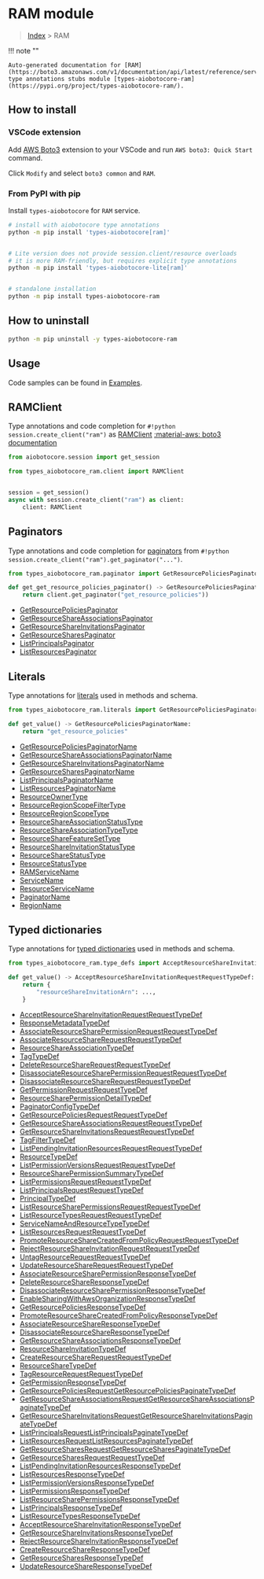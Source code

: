 # RAM module

> [Index](../README.md) > RAM


!!! note ""

    Auto-generated documentation for [RAM](https://boto3.amazonaws.com/v1/documentation/api/latest/reference/services/ram.html#RAM)
    type annotations stubs module [types-aiobotocore-ram](https://pypi.org/project/types-aiobotocore-ram/).

## How to install

### VSCode extension

Add [AWS Boto3](https://marketplace.visualstudio.com/items?itemName=Boto3typed.boto3-ide)
extension to your VSCode and run `AWS boto3: Quick Start` command.

Click `Modify` and select `boto3 common` and `RAM`.

### From PyPI with pip

Install `types-aiobotocore` for `RAM` service.

```bash
# install with aiobotocore type annotations
python -m pip install 'types-aiobotocore[ram]'


# Lite version does not provide session.client/resource overloads
# it is more RAM-friendly, but requires explicit type annotations
python -m pip install 'types-aiobotocore-lite[ram]'


# standalone installation
python -m pip install types-aiobotocore-ram
```



## How to uninstall

```bash
python -m pip uninstall -y types-aiobotocore-ram
```

## Usage

Code samples can be found in [Examples](./usage.md).

## RAMClient

Type annotations and code completion for  `#!python session.create_client("ram")` as [RAMClient](./client.md)
[:material-aws: boto3 documentation](https://boto3.amazonaws.com/v1/documentation/api/latest/reference/services/ram.html#RAM.Client)

```python title="Usage example"
from aiobotocore.session import get_session

from types_aiobotocore_ram.client import RAMClient


session = get_session()
async with session.create_client("ram") as client:
    client: RAMClient
```


## Paginators

Type annotations and code completion for
[paginators](./paginators.md)
from `#!python session.create_client("ram").get_paginator("...")`.

```python title="Usage example"
from types_aiobotocore_ram.paginator import GetResourcePoliciesPaginator

def get_get_resource_policies_paginator() -> GetResourcePoliciesPaginator:
    return client.get_paginator("get_resource_policies"))
```

- [GetResourcePoliciesPaginator](./paginators.md#getresourcepoliciespaginator)
- [GetResourceShareAssociationsPaginator](./paginators.md#getresourceshareassociationspaginator)
- [GetResourceShareInvitationsPaginator](./paginators.md#getresourceshareinvitationspaginator)
- [GetResourceSharesPaginator](./paginators.md#getresourcesharespaginator)
- [ListPrincipalsPaginator](./paginators.md#listprincipalspaginator)
- [ListResourcesPaginator](./paginators.md#listresourcespaginator)








## Literals

Type annotations for [literals](./literals.md) used in methods and schema.

```python title="Usage example"
from types_aiobotocore_ram.literals import GetResourcePoliciesPaginatorName

def get_value() -> GetResourcePoliciesPaginatorName:
    return "get_resource_policies"
```

- [GetResourcePoliciesPaginatorName](./literals.md#getresourcepoliciespaginatorname)
- [GetResourceShareAssociationsPaginatorName](./literals.md#getresourceshareassociationspaginatorname)
- [GetResourceShareInvitationsPaginatorName](./literals.md#getresourceshareinvitationspaginatorname)
- [GetResourceSharesPaginatorName](./literals.md#getresourcesharespaginatorname)
- [ListPrincipalsPaginatorName](./literals.md#listprincipalspaginatorname)
- [ListResourcesPaginatorName](./literals.md#listresourcespaginatorname)
- [ResourceOwnerType](./literals.md#resourceownertype)
- [ResourceRegionScopeFilterType](./literals.md#resourceregionscopefiltertype)
- [ResourceRegionScopeType](./literals.md#resourceregionscopetype)
- [ResourceShareAssociationStatusType](./literals.md#resourceshareassociationstatustype)
- [ResourceShareAssociationTypeType](./literals.md#resourceshareassociationtypetype)
- [ResourceShareFeatureSetType](./literals.md#resourcesharefeaturesettype)
- [ResourceShareInvitationStatusType](./literals.md#resourceshareinvitationstatustype)
- [ResourceShareStatusType](./literals.md#resourcesharestatustype)
- [ResourceStatusType](./literals.md#resourcestatustype)
- [RAMServiceName](./literals.md#ramservicename)
- [ServiceName](./literals.md#servicename)
- [ResourceServiceName](./literals.md#resourceservicename)
- [PaginatorName](./literals.md#paginatorname)
- [RegionName](./literals.md#regionname)




## Typed dictionaries

Type annotations for [typed dictionaries](./type_defs.md) used in methods and schema.

```python title="Usage example"
from types_aiobotocore_ram.type_defs import AcceptResourceShareInvitationRequestRequestTypeDef

def get_value() -> AcceptResourceShareInvitationRequestRequestTypeDef:
    return {
        "resourceShareInvitationArn": ...,
    }
```

- [AcceptResourceShareInvitationRequestRequestTypeDef](./type_defs.md#acceptresourceshareinvitationrequestrequesttypedef)
- [ResponseMetadataTypeDef](./type_defs.md#responsemetadatatypedef)
- [AssociateResourceSharePermissionRequestRequestTypeDef](./type_defs.md#associateresourcesharepermissionrequestrequesttypedef)
- [AssociateResourceShareRequestRequestTypeDef](./type_defs.md#associateresourcesharerequestrequesttypedef)
- [ResourceShareAssociationTypeDef](./type_defs.md#resourceshareassociationtypedef)
- [TagTypeDef](./type_defs.md#tagtypedef)
- [DeleteResourceShareRequestRequestTypeDef](./type_defs.md#deleteresourcesharerequestrequesttypedef)
- [DisassociateResourceSharePermissionRequestRequestTypeDef](./type_defs.md#disassociateresourcesharepermissionrequestrequesttypedef)
- [DisassociateResourceShareRequestRequestTypeDef](./type_defs.md#disassociateresourcesharerequestrequesttypedef)
- [GetPermissionRequestRequestTypeDef](./type_defs.md#getpermissionrequestrequesttypedef)
- [ResourceSharePermissionDetailTypeDef](./type_defs.md#resourcesharepermissiondetailtypedef)
- [PaginatorConfigTypeDef](./type_defs.md#paginatorconfigtypedef)
- [GetResourcePoliciesRequestRequestTypeDef](./type_defs.md#getresourcepoliciesrequestrequesttypedef)
- [GetResourceShareAssociationsRequestRequestTypeDef](./type_defs.md#getresourceshareassociationsrequestrequesttypedef)
- [GetResourceShareInvitationsRequestRequestTypeDef](./type_defs.md#getresourceshareinvitationsrequestrequesttypedef)
- [TagFilterTypeDef](./type_defs.md#tagfiltertypedef)
- [ListPendingInvitationResourcesRequestRequestTypeDef](./type_defs.md#listpendinginvitationresourcesrequestrequesttypedef)
- [ResourceTypeDef](./type_defs.md#resourcetypedef)
- [ListPermissionVersionsRequestRequestTypeDef](./type_defs.md#listpermissionversionsrequestrequesttypedef)
- [ResourceSharePermissionSummaryTypeDef](./type_defs.md#resourcesharepermissionsummarytypedef)
- [ListPermissionsRequestRequestTypeDef](./type_defs.md#listpermissionsrequestrequesttypedef)
- [ListPrincipalsRequestRequestTypeDef](./type_defs.md#listprincipalsrequestrequesttypedef)
- [PrincipalTypeDef](./type_defs.md#principaltypedef)
- [ListResourceSharePermissionsRequestRequestTypeDef](./type_defs.md#listresourcesharepermissionsrequestrequesttypedef)
- [ListResourceTypesRequestRequestTypeDef](./type_defs.md#listresourcetypesrequestrequesttypedef)
- [ServiceNameAndResourceTypeTypeDef](./type_defs.md#servicenameandresourcetypetypedef)
- [ListResourcesRequestRequestTypeDef](./type_defs.md#listresourcesrequestrequesttypedef)
- [PromoteResourceShareCreatedFromPolicyRequestRequestTypeDef](./type_defs.md#promoteresourcesharecreatedfrompolicyrequestrequesttypedef)
- [RejectResourceShareInvitationRequestRequestTypeDef](./type_defs.md#rejectresourceshareinvitationrequestrequesttypedef)
- [UntagResourceRequestRequestTypeDef](./type_defs.md#untagresourcerequestrequesttypedef)
- [UpdateResourceShareRequestRequestTypeDef](./type_defs.md#updateresourcesharerequestrequesttypedef)
- [AssociateResourceSharePermissionResponseTypeDef](./type_defs.md#associateresourcesharepermissionresponsetypedef)
- [DeleteResourceShareResponseTypeDef](./type_defs.md#deleteresourceshareresponsetypedef)
- [DisassociateResourceSharePermissionResponseTypeDef](./type_defs.md#disassociateresourcesharepermissionresponsetypedef)
- [EnableSharingWithAwsOrganizationResponseTypeDef](./type_defs.md#enablesharingwithawsorganizationresponsetypedef)
- [GetResourcePoliciesResponseTypeDef](./type_defs.md#getresourcepoliciesresponsetypedef)
- [PromoteResourceShareCreatedFromPolicyResponseTypeDef](./type_defs.md#promoteresourcesharecreatedfrompolicyresponsetypedef)
- [AssociateResourceShareResponseTypeDef](./type_defs.md#associateresourceshareresponsetypedef)
- [DisassociateResourceShareResponseTypeDef](./type_defs.md#disassociateresourceshareresponsetypedef)
- [GetResourceShareAssociationsResponseTypeDef](./type_defs.md#getresourceshareassociationsresponsetypedef)
- [ResourceShareInvitationTypeDef](./type_defs.md#resourceshareinvitationtypedef)
- [CreateResourceShareRequestRequestTypeDef](./type_defs.md#createresourcesharerequestrequesttypedef)
- [ResourceShareTypeDef](./type_defs.md#resourcesharetypedef)
- [TagResourceRequestRequestTypeDef](./type_defs.md#tagresourcerequestrequesttypedef)
- [GetPermissionResponseTypeDef](./type_defs.md#getpermissionresponsetypedef)
- [GetResourcePoliciesRequestGetResourcePoliciesPaginateTypeDef](./type_defs.md#getresourcepoliciesrequestgetresourcepoliciespaginatetypedef)
- [GetResourceShareAssociationsRequestGetResourceShareAssociationsPaginateTypeDef](./type_defs.md#getresourceshareassociationsrequestgetresourceshareassociationspaginatetypedef)
- [GetResourceShareInvitationsRequestGetResourceShareInvitationsPaginateTypeDef](./type_defs.md#getresourceshareinvitationsrequestgetresourceshareinvitationspaginatetypedef)
- [ListPrincipalsRequestListPrincipalsPaginateTypeDef](./type_defs.md#listprincipalsrequestlistprincipalspaginatetypedef)
- [ListResourcesRequestListResourcesPaginateTypeDef](./type_defs.md#listresourcesrequestlistresourcespaginatetypedef)
- [GetResourceSharesRequestGetResourceSharesPaginateTypeDef](./type_defs.md#getresourcesharesrequestgetresourcesharespaginatetypedef)
- [GetResourceSharesRequestRequestTypeDef](./type_defs.md#getresourcesharesrequestrequesttypedef)
- [ListPendingInvitationResourcesResponseTypeDef](./type_defs.md#listpendinginvitationresourcesresponsetypedef)
- [ListResourcesResponseTypeDef](./type_defs.md#listresourcesresponsetypedef)
- [ListPermissionVersionsResponseTypeDef](./type_defs.md#listpermissionversionsresponsetypedef)
- [ListPermissionsResponseTypeDef](./type_defs.md#listpermissionsresponsetypedef)
- [ListResourceSharePermissionsResponseTypeDef](./type_defs.md#listresourcesharepermissionsresponsetypedef)
- [ListPrincipalsResponseTypeDef](./type_defs.md#listprincipalsresponsetypedef)
- [ListResourceTypesResponseTypeDef](./type_defs.md#listresourcetypesresponsetypedef)
- [AcceptResourceShareInvitationResponseTypeDef](./type_defs.md#acceptresourceshareinvitationresponsetypedef)
- [GetResourceShareInvitationsResponseTypeDef](./type_defs.md#getresourceshareinvitationsresponsetypedef)
- [RejectResourceShareInvitationResponseTypeDef](./type_defs.md#rejectresourceshareinvitationresponsetypedef)
- [CreateResourceShareResponseTypeDef](./type_defs.md#createresourceshareresponsetypedef)
- [GetResourceSharesResponseTypeDef](./type_defs.md#getresourcesharesresponsetypedef)
- [UpdateResourceShareResponseTypeDef](./type_defs.md#updateresourceshareresponsetypedef)

